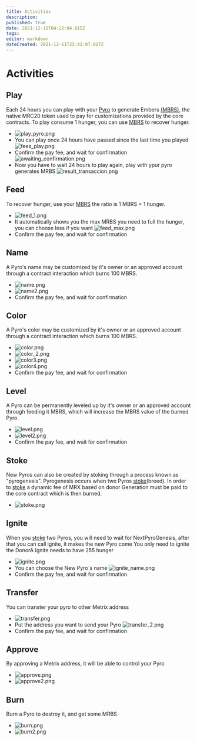 ```yaml
---
title: Activities
description: 
published: true
date: 2021-12-15T04:22:04.615Z
tags: 
editor: markdown
dateCreated: 2021-12-11T22:42:07.027Z
---
```


# Activities

## Play

Each 24 hours you can play with your [Pyro](/pyro)  to generate Embers [(MBRS)](/mbrs), the native MRC20 token used to pay for customizations provided by the core contracts.
To play consume 1 hunger, you can use [MBRS](/mbrs) to recover hunger.

- ![play_pyro.png](/play_pyro.png)
- You can play once 24 hours have passed since the last time you played
![fees_play.png](/fees_play.png)
- Confirm the pay fee, and wait for confirmation
![awaiting_confirmation.png](/awaiting_confirmation.png)
- Now you have to wait 24 hours to play again, play with ypur pyro generates MRBS
![result_transaccion.png](/result_transaccion.png)

## Feed

To recover hunger, use your [MBRS](/mbrs) the ratio is 1 MBRS = 1 hunger.

- ![feed_1.png](/feed_1.png)
- It automatically shows you the max MRBS you need to full the hunger, you can choose less if you want
![feed_max.png](/feed_max.png)
- Confirm the pay fee, and wait for confirmation


## Name

A Pyro's name  may be customized by it's owner or an approved account through a contract interaction which burns 100 MBRS.

- ![name.png](/name.png)
- ![name2.png](/name2.png)
- Confirm the pay fee, and wait for confirmation

## Color

A Pyro's  color may be customized by it's owner or an approved account through a contract interaction which burns 100 MBRS.

- ![color.png](/color.png)
- ![color_2.png](/color_2.png)
- ![color3.png](/color3.png)
- ![color4.png](/color4.png)
- Confirm the pay fee, and wait for confirmation

## Level

A Pyro can be permanently leveled up by it's owner or an approved account through feeding it MBRS, which will increase the MBRS value of the burned Pyro.

- ![level.png](/level.png)
- ![level2.png](/level2.png)
- Confirm the pay fee, and wait for confirmation

## Stoke

New Pyros can also be created by stoking through a process known as "pyrogenesis".
Pyrogenesis occurs when two Pyros [stoke](/pyro/stoke)(breed).
In order to [stoke](/pyro/stoke) a dynamic fee of MRX based on donor Generation must be paid to the core contract which is then burned.

- ![stoke.png](/stoke.png)

## Ignite

When you [stoke](/pyro/stoke) two Pyros, you will need to wait for NextPyroGenesis, after that you can call ignite, it makes the new Pyro come
You only need to ignite the DonorA
Ignite needs to have 255 hunger
- ![ignite.png](/ignite.png)
- You can choose the New Pyro´s name
![ignite_name.png](/ignite_name.png)
- Confirm the pay fee, and wait for confirmation


## Transfer

You can transter your pyro to other Metrix address

- ![transfer.png](/transfer.png)
- Put the address you want to send your Pyro
![transfer_2.png](/transfer_2.png)
- Confirm the pay fee, and wait for confirmation

## Approve

By approving a Metrix address, it will be able to control your Pyro
- ![approve.png](/approve.png)
- ![approve2.png](/approve2.png)
## Burn

Burn a Pyro to destroy it, and get some MRBS
- ![burn.png](/burn.png)
- ![burn2.png](/burn2.png)



